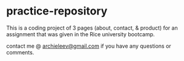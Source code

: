 # practice-repository

This is a coding project of 3 pages (about, contact, & product) for an assignment that was given in the Rice university bootcamp.

contact me @ archieleev@gmail.com if you have any questions or comments.
